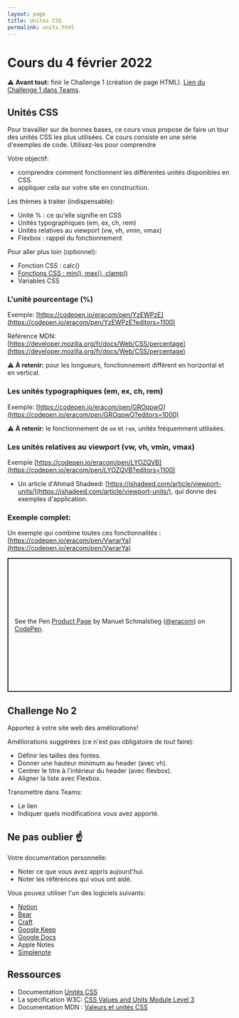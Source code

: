 ```yaml
---
layout: page
title: Unités CSS
permalink: units.html
---
```


# Cours du 4 février 2022

⚠️ **Avant tout:** finir le Challenge 1 (création de page HTML). [Lien du Challenge 1 dans Teams](https://teams.microsoft.com/l/message/19:5KxYubRu6qefJwxxLanvePy_HSUtTSrd1M82wqusAPU1@thread.tacv2/1643378414956?tenantId=906ab908-04f9-4a80-ba9c-875a36e77bc1&groupId=df98c2af-c032-4bbd-b092-72c9c422b5fd&parentMessageId=1643378414956&teamName=ERACOM_ID402_EEDEV2_Teams&channelName=G%C3%A9n%C3%A9ral&createdTime=1643378414956).

## Unités CSS

Pour travailler sur de bonnes bases, ce cours vous propose de faire un tour des unités CSS les plus utilisées. 
Ce cours consiste en une série d'exemples de code. Utilisez-les pour comprendre 

Votre objectif: 

- comprendre comment fonctionnent les différentes unités disponibles en CSS.
- appliquer cela sur votre site en construction.

Les thèmes à traiter (indispensable):

- Unité % : ce qu'elle signifie en CSS
- Unités typographiques (em, ex, ch, rem)
- Unités relatives au viewport (vw, vh, vmin, vmax)
- Flexbox : rappel du fonctionnement

Pour aller plus loin (optionnel):

- Fonction CSS : calc()
- [Fonctions CSS : min(), max(), clamp()](clamp.html)
- Variables CSS

### L'unité pourcentage (%)

Exemple: [https://codepen.io/eracom/pen/YzEWPzE](https://codepen.io/eracom/pen/YzEWPzE?editors=1100)

Référence MDN: [https://developer.mozilla.org/fr/docs/Web/CSS/percentage](https://developer.mozilla.org/fr/docs/Web/CSS/percentage)

⚠️ **À retenir:** pour les longueurs, fonctionnement différent en horizontal et en vertical.

### Les unités typographiques (em, ex, ch, rem)

Exemple: [https://codepen.io/eracom/pen/GROqpwO](https://codepen.io/eracom/pen/GROqpwO?editors=1000)

⚠️ **À retenir:** le fonctionnement de `em` et `rem`, unités fréquemment utilisées.

### Les unités relatives au viewport (vw, vh, vmin, vmax)

Exemple [https://codepen.io/eracom/pen/LYOZQVB](https://codepen.io/eracom/pen/LYOZQVB?editors=1100)

- Un article d'Ahmad Shadeed: [https://ishadeed.com/article/viewport-units/](https://ishadeed.com/article/viewport-units/), qui donne des exemples d'application.

### Exemple complet:

Un exemple qui combine toutes ces fonctionnalités : [https://codepen.io/eracom/pen/VwrarYa](https://codepen.io/eracom/pen/VwrarYa)

<p class="codepen" data-height="300" data-default-tab="css,result" data-slug-hash="VwrarYa" data-editable="true" data-user="eracom" style="height: 300px; box-sizing: border-box; display: flex; align-items: center; justify-content: center; border: 2px solid; margin: 1em 0; padding: 1em;">
  <span>See the Pen <a href="https://codepen.io/eracom/pen/VwrarYa">
  Product Page</a> by Manuel Schmalstieg (<a href="https://codepen.io/eracom">@eracom</a>)
  on <a href="https://codepen.io">CodePen</a>.</span>
</p>

## Challenge No 2

Apportez à votre site web des améliorations!

Améliorations suggérées (ce n'est pas obligatoire de *tout* faire):

- Définir les tailles des fontes.
- Donner une hauteur minimum au header (avec vh).
- Centrer le titre à l'intérieur du header (avec flexbox).
- Aligner la liste avec Flexbox.

Transmettre dans Teams:

- Le lien
- Indiquer quels modifications vous avez apporté.

## Ne pas oublier ☝️

Votre documentation personnelle:

- Noter ce que vous avez appris aujourd'hui.
- Noter les références qui vous ont aidé.

Vous pouvez utiliser l'un des logiciels suivants:

- [Notion](https://www.notion.so/)
- [Bear](https://bear.app/)
- [Craft](https://www.craft.do/)
- [Google Keep](https://keep.google.com/)
- [Google Docs](https://docs.google.com/)
- Apple Notes
- [Simplenote](https://app.simplenote.com/)

## Ressources

- Documentation [Unités CSS](https://cours-web.ch/css/units.html)
- La spécification W3C: [CSS Values and Units Module Level 3](https://drafts.csswg.org/css-values-3/)
- Documentation MDN : [Valeurs et unités CSS](https://developer.mozilla.org/fr/docs/Learn/CSS/Building_blocks/Values_and_units)